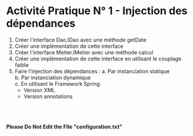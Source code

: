 # Activité Pratique N° 1 - Injection des dépendances

1. Créer l'interface Dao.IDao avec une méthode getDate
2. Créer une implémentation de cette interface
3. Créer l'interface Metier.IMetier avec une méthode calcul
4. Créer une implémentation de cette interface en utilisant le couplage faible
5. Faire l'injection des dépendances :
   a. Par instanciation statique<br>
   b. Par instanciation dynamique<br>
   c. En utilisant le Framework Spring<br>
   - Version XML
   - Version annotations

<br><br><br>
**Please Do Not Edit the FIle "configuration.txt"**
